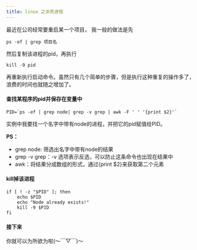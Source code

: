```yaml
---
title: linux 之杀死进程
---
```


最近在公司经常要重启某一个项目， 我一般的做法是先

```
ps -ef | grep 项目名
```

然后复制该进程的pid，再执行

```
kill -9 pid
```

再重新执行启动命令。虽然只有几个简单的步骤，但是执行这种重复的操作多了，浪费的时间也就随之增加了。



#### 查找某程序的pid并保存在变量中

```
PID=`ps -ef | grep node| grep -v grep | awk -F ' ' '{print $2}'`
```

实例中我要找一个名字中带有node的进程，并把它的pid赋值给PID。

**PS：**

- grep node: 筛选出名字中带有node的结果
- grep -v grep：-v 选项表示反选，可以防止这条命令也出现在结果中
- awk：将结果分成数组的形式，通过{print $2}来获取第二个元素



#### kill掉该进程

```
if [ ! -z "$PID" ]; then
    echo $PID
    echo "Node already exists!"
    kill -9 $PID
fi
```



#### 接下来

你就可以为所欲为啦(～￣▽￣)～





